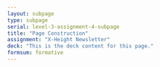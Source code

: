 ```yaml
---
layout: subpage
type: subpage
serial: level-3-assignment-4-subpage
title: "Page Construction"
assignment: "X-Height Newsletter"
deck: "This is the deck content for this page."
formsum: formative
---
```

